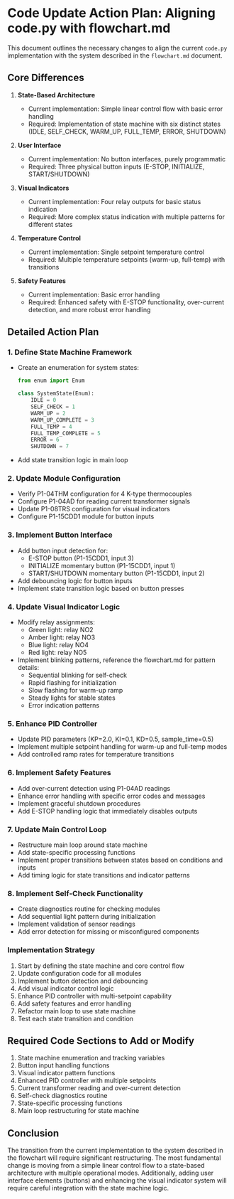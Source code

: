 # Code Update Action Plan: Aligning code.py with flowchart.md

This document outlines the necessary changes to align the current `code.py` implementation with the system described in the `flowchart.md` document.

## Core Differences

1. **State-Based Architecture**

   - Current implementation: Simple linear control flow with basic error handling
   - Required: Implementation of state machine with six distinct states (IDLE, SELF_CHECK, WARM_UP, FULL_TEMP, ERROR, SHUTDOWN)

2. **User Interface**

   - Current implementation: No button interfaces, purely programmatic
   - Required: Three physical button inputs (E-STOP, INITIALIZE, START/SHUTDOWN)

3. **Visual Indicators**

   - Current implementation: Four relay outputs for basic status indication
   - Required: More complex status indication with multiple patterns for different states

4. **Temperature Control**

   - Current implementation: Single setpoint temperature control
   - Required: Multiple temperature setpoints (warm-up, full-temp) with transitions

5. **Safety Features**
   - Current implementation: Basic error handling
   - Required: Enhanced safety with E-STOP functionality, over-current detection, and more robust error handling

## Detailed Action Plan

### 1. Define State Machine Framework

- Create an enumeration for system states:

  ```python
  from enum import Enum

  class SystemState(Enum):
      IDLE = 0
      SELF_CHECK = 1
      WARM_UP = 2
      WARM_UP_COMPLETE = 3
      FULL_TEMP = 4
      FULL_TEMP_COMPLETE = 5
      ERROR = 6
      SHUTDOWN = 7
  ```

- Add state transition logic in main loop

### 2. Update Module Configuration

- Verify P1-04THM configuration for 4 K-type thermocouples
- Configure P1-04AD for reading current transformer signals
- Update P1-08TRS configuration for visual indicators
- Configure P1-15CDD1 module for button inputs

### 3. Implement Button Interface

- Add button input detection for:
  - E-STOP button (P1-15CDD1, input 3)
  - INITIALIZE momentary button (P1-15CDD1, input 1)
  - START/SHUTDOWN momentary button (P1-15CDD1, input 2)
- Add debouncing logic for button inputs
- Implement state transition logic based on button presses

### 4. Update Visual Indicator Logic

- Modify relay assignments:
  - Green light: relay NO2
  - Amber light: relay NO3
  - Blue light: relay NO4
  - Red light: relay NO5
- Implement blinking patterns, reference the flowchart.md for pattern details:
  - Sequential blinking for self-check
  - Rapid flashing for initialization
  - Slow flashing for warm-up ramp
  - Steady lights for stable states
  - Error indication patterns

### 5. Enhance PID Controller

- Update PID parameters (KP=2.0, KI=0.1, KD=0.5, sample_time=0.5)
- Implement multiple setpoint handling for warm-up and full-temp modes
- Add controlled ramp rates for temperature transitions

### 6. Implement Safety Features

- Add over-current detection using P1-04AD readings
- Enhance error handling with specific error codes and messages
- Implement graceful shutdown procedures
- Add E-STOP handling logic that immediately disables outputs

### 7. Update Main Control Loop

- Restructure main loop around state machine
- Add state-specific processing functions
- Implement proper transitions between states based on conditions and inputs
- Add timing logic for state transitions and indicator patterns

### 8. Implement Self-Check Functionality

- Create diagnostics routine for checking modules
- Add sequential light pattern during initialization
- Implement validation of sensor readings
- Add error detection for missing or misconfigured components

### Implementation Strategy

1. Start by defining the state machine and core control flow
2. Update configuration code for all modules
3. Implement button detection and debouncing
4. Add visual indicator control logic
5. Enhance PID controller with multi-setpoint capability
6. Add safety features and error handling
7. Refactor main loop to use state machine
8. Test each state transition and condition

## Required Code Sections to Add or Modify

1. State machine enumeration and tracking variables
2. Button input handling functions
3. Visual indicator pattern functions
4. Enhanced PID controller with multiple setpoints
5. Current transformer reading and over-current detection
6. Self-check diagnostics routine
7. State-specific processing functions
8. Main loop restructuring for state machine

## Conclusion

The transition from the current implementation to the system described in the flowchart will require significant restructuring. The most fundamental change is moving from a simple linear control flow to a state-based architecture with multiple operational modes. Additionally, adding user interface elements (buttons) and enhancing the visual indicator system will require careful integration with the state machine logic.

